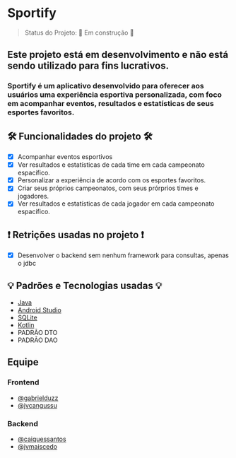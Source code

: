 # Sportify

> Status do Projeto: 🚧 Em construção 🚧

## Este projeto está em desenvolvimento e não está sendo utilizado para fins lucrativos.

### Sportify é um aplicativo desenvolvido para oferecer aos usuários uma experiência esportiva personalizada, com foco em acompanhar eventos, resultados e estatísticas de seus esportes favoritos.

## 🛠️ Funcionalidades do projeto 🛠️

- [x] Acompanhar eventos esportivos
- [x] Ver resultados e estatísticas de cada time em cada campeonato espacífico.
- [x] Personalizar a experiência de acordo com os esportes favoritos.
- [x] Criar seus próprios campeonatos, com seus prórprios times e jogadores.
- [x] Ver resultados e estatísticas de cada jogador em cada campeonato espacífico.

## ❗ Retrições usadas no projeto ❗

- [x] Desenvolver o backend sem nenhum framework para consultas, apenas o jdbc

## 💡 Padrões e Tecnologias usadas 💡

- [Java](https://www.oracle.com/java/technologies/)
- [Android Studio](https://developer.android.com/studio?hl=pt-br)
- [SQLite](https://www.sqlite.org/)
- [Kotlin](https://kotlinlang.org/)
- PADRÃO DTO
- PADRÃO DAO

## Equipe

### Frontend

- [@gabrielduzz](https://github.com/gabrielduzz)
- [@jvcangussu](https://github.com/jvcangussu)

### Backend

- [@caiquessantos](https://github.com/caiquessantos)
- [@jvmaiscedo](https://github.com/jvmaiscedo)
